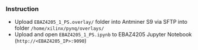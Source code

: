 ### Instruction
- Upload `EBAZ4205_1_PS.overlay/` folder into Antminer S9 via SFTP into folder `/home/xilinx/pynq/overlays/`
- Upload and open `EBAZ4205_1_PS.ipynb` to EBAZ4205 Jupyter Notebook (`http://<EBAZ4205_IP>:9090`)
